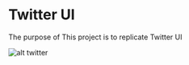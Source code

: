 # Twitter UI

The purpose of This project is to replicate Twitter UI


![alt twitter](https://github.com/qwang216/Replicate-TwitterUI/blob/master/images/JasonTwitterUI.PNG)   


